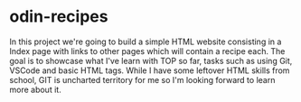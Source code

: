 # odin-recipes
In this project we're going to build a simple HTML website consisting in a Index page with links to other pages which will contain a recipe each.
The goal is to showcase what I've learn with TOP so far, tasks such as using Git, VSCode and basic HTML tags.
While I have some leftover HTML skills from school, GIT is uncharted territory for me so I'm looking forward to learn more about it.